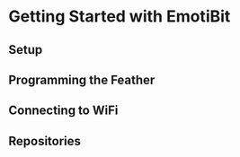 # Getting Started with EmotiBit

## Setup

## Programming the Feather

## Connecting to WiFi

## Repositories
